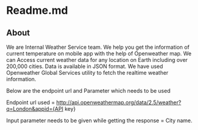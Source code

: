 # Readme.md

## About

We are Internal Weather Service team. We help you get the information of current temperature on mobile app with the help of Openweather map. We can Access current weather data for any location on Earth including over 200,000 cities. Data is available in JSON format. We have used Openweather Global Services utility to fetch the realtime weather information. 

Below are the endpoint url and Parameter which needs to be used

Endpoint url used = http://api.openweathermap.org/data/2.5/weather?q=London&appid={API key}

Input parameter needs to be given while getting the response = City name. 
